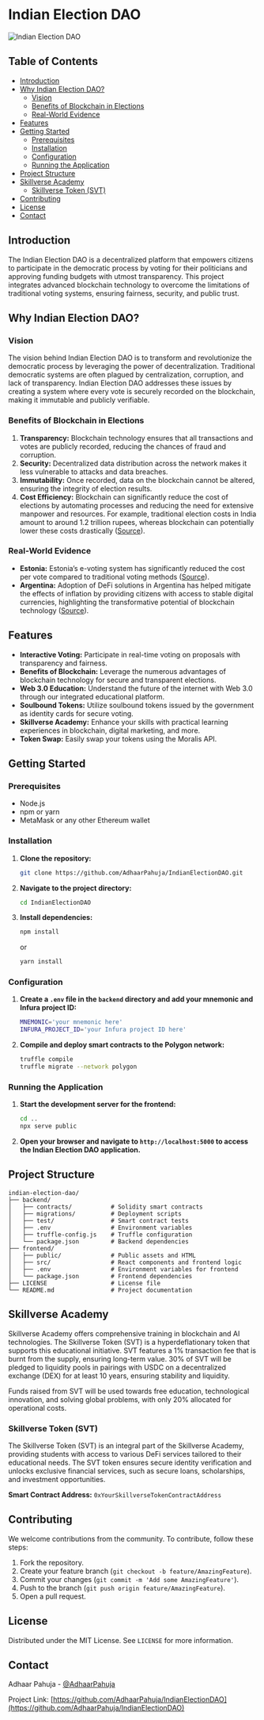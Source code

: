 # Indian Election DAO

![Indian Election DAO](https://github.com/AdhaarPahuja/IndianElectionDao/assets/142796700/063736e2-a313-4b44-8a68-44481d308c58)

## Table of Contents

- [Introduction](#introduction)
- [Why Indian Election DAO?](#why-indian-election-dao)
  - [Vision](#vision)
  - [Benefits of Blockchain in Elections](#benefits-of-blockchain-in-elections)
  - [Real-World Evidence](#real-world-evidence)
- [Features](#features)
- [Getting Started](#getting-started)
  - [Prerequisites](#prerequisites)
  - [Installation](#installation)
  - [Configuration](#configuration)
  - [Running the Application](#running-the-application)
- [Project Structure](#project-structure)
- [Skillverse Academy](#skillverse-academy)
  - [Skillverse Token (SVT)](#skillverse-token-svt)
- [Contributing](#contributing)
- [License](#license)
- [Contact](#contact)

## Introduction

The Indian Election DAO is a decentralized platform that empowers citizens to participate in the democratic process by voting for their politicians and approving funding budgets with utmost transparency. This project integrates advanced blockchain technology to overcome the limitations of traditional voting systems, ensuring fairness, security, and public trust.

## Why Indian Election DAO?

### Vision

The vision behind Indian Election DAO is to transform and revolutionize the democratic process by leveraging the power of decentralization. Traditional democratic systems are often plagued by centralization, corruption, and lack of transparency. Indian Election DAO addresses these issues by creating a system where every vote is securely recorded on the blockchain, making it immutable and publicly verifiable.

### Benefits of Blockchain in Elections

1. **Transparency:** Blockchain technology ensures that all transactions and votes are publicly recorded, reducing the chances of fraud and corruption.
2. **Security:** Decentralized data distribution across the network makes it less vulnerable to attacks and data breaches.
3. **Immutability:** Once recorded, data on the blockchain cannot be altered, ensuring the integrity of election results.
4. **Cost Efficiency:** Blockchain can significantly reduce the cost of elections by automating processes and reducing the need for extensive manpower and resources. For example, traditional election costs in India amount to around 1.2 trillion rupees, whereas blockchain can potentially lower these costs drastically ([Source](https://www.thehindu.com/news/national/what-does-it-cost-to-hold-elections-in-india/article29897062.ece)).

### Real-World Evidence

- **Estonia:** Estonia’s e-voting system has significantly reduced the cost per vote compared to traditional voting methods ([Source](https://link.springer.com/chapter/10.1007/978-3-030-00419-4_8)).
- **Argentina:** Adoption of DeFi solutions in Argentina has helped mitigate the effects of inflation by providing citizens with access to stable digital currencies, highlighting the transformative potential of blockchain technology ([Source](https://www.bloomberg.com/news/articles/2020-12-09/argentina-s-inflation-has-people-flocking-to-crypto-and-defi)).

## Features

- **Interactive Voting:** Participate in real-time voting on proposals with transparency and fairness.
- **Benefits of Blockchain:** Leverage the numerous advantages of blockchain technology for secure and transparent elections.
- **Web 3.0 Education:** Understand the future of the internet with Web 3.0 through our integrated educational platform.
- **Soulbound Tokens:** Utilize soulbound tokens issued by the government as identity cards for secure voting.
- **Skillverse Academy:** Enhance your skills with practical learning experiences in blockchain, digital marketing, and more.
- **Token Swap:** Easily swap your tokens using the Moralis API.

## Getting Started

### Prerequisites

- Node.js
- npm or yarn
- MetaMask or any other Ethereum wallet

### Installation

1. **Clone the repository:**
    ```sh
    git clone https://github.com/AdhaarPahuja/IndianElectionDAO.git
    ```

2. **Navigate to the project directory:**
    ```sh
    cd IndianElectionDAO
    ```

3. **Install dependencies:**
    ```sh
    npm install
    ```
    or
    ```sh
    yarn install
    ```

### Configuration

1. **Create a `.env` file in the `backend` directory and add your mnemonic and Infura project ID:**
    ```sh
    MNEMONIC='your mnemonic here'
    INFURA_PROJECT_ID='your Infura project ID here'
    ```

2. **Compile and deploy smart contracts to the Polygon network:**
    ```sh
    truffle compile
    truffle migrate --network polygon
    ```

### Running the Application

1. **Start the development server for the frontend:**
    ```sh
    cd ..
    npx serve public
    ```

2. **Open your browser and navigate to `http://localhost:5000` to access the Indian Election DAO application.**

## Project Structure

```plaintext
indian-election-dao/
├── backend/
│   ├── contracts/           # Solidity smart contracts
│   ├── migrations/          # Deployment scripts
│   ├── test/                # Smart contract tests
│   ├── .env                 # Environment variables
│   ├── truffle-config.js    # Truffle configuration
│   └── package.json         # Backend dependencies
├── frontend/
│   ├── public/              # Public assets and HTML
│   ├── src/                 # React components and frontend logic
│   ├── .env                 # Environment variables for frontend
│   └── package.json         # Frontend dependencies
├── LICENSE                  # License file
└── README.md                # Project documentation
```

## Skillverse Academy

Skillverse Academy offers comprehensive training in blockchain and AI technologies. The Skillverse Token (SVT) is a hyperdeflationary token that supports this educational initiative. SVT features a 1% transaction fee that is burnt from the supply, ensuring long-term value. 30% of SVT will be pledged to liquidity pools in pairings with USDC on a decentralized exchange (DEX) for at least 10 years, ensuring stability and liquidity.

Funds raised from SVT will be used towards free education, technological innovation, and solving global problems, with only 20% allocated for operational costs.

### Skillverse Token (SVT)

The Skillverse Token (SVT) is an integral part of the Skillverse Academy, providing students with access to various DeFi services tailored to their educational needs. The SVT token ensures secure identity verification and unlocks exclusive financial services, such as secure loans, scholarships, and investment opportunities.

**Smart Contract Address:** `0xYourSkillverseTokenContractAddress`

## Contributing

We welcome contributions from the community. To contribute, follow these steps:

1. Fork the repository.
2. Create your feature branch (`git checkout -b feature/AmazingFeature`).
3. Commit your changes (`git commit -m 'Add some AmazingFeature'`).
4. Push to the branch (`git push origin feature/AmazingFeature`).
5. Open a pull request.

## License

Distributed under the MIT License. See `LICENSE` for more information.

## Contact

Adhaar Pahuja - [@AdhaarPahuja](https://twitter.com/AdhaarPahuja)

Project Link: [https://github.com/AdhaarPahuja/IndianElectionDAO](https://github.com/AdhaarPahuja/IndianElectionDAO)
```

